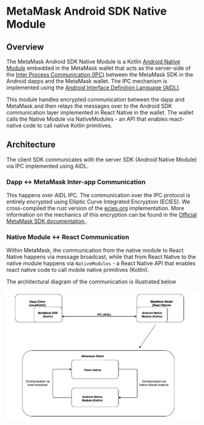 # MetaMask Android SDK Native Module

## Overview
The MetaMask Android SDK Native Module is a Kotlin [Android Native Module](https://reactnative.dev/docs/native-modules-android) embedded in the MetaMask wallet that acts as the server-side of the [Inter Process Communication (IPC)](https://developer.android.com/guide/components/processes-and-threads#IPC) between the MetaMask SDK in the Android dapps and the MetaMask wallet. The IPC mechanism is implemented using the [Android Interface Definition Language (AIDL)](https://developer.android.com/guide/components/aidl).

This module handles encrypted communication between the dapp and MetaMask and then relays the messages over to the Android SDK communication layer implemented in React Native in the wallet. The wallet calls the Native Module via  NativeModules - an API that enables react-native code to call native Kotlin primitives.

## Architecture
The client SDK communicates with the server SDK (Android Native Module) via IPC implemented using AIDL. 

### Dapp <-> MetaMask Inter-app Communication
This happens over AIDL IPC. The communication over the IPC protocol is entirely encrypted using Elliptic Curve Integrated Encryption (ECIES). We cross-compiled the rust version of the [ecies.org](https://ecies.org/) implementation. More information on the mechanics of this encryption can be found in the
[Official MetaMask SDK documentation ](https://docs.metamask.io/wallet/concepts/sdk/#communication-layer).

### Native Module <-> React Communication
Within MetaMask, the communication from the native module to React Native happens via message broadcast, while that from React Native to the native module happens via `NativeModules` -  a React Native API that enables react native code to call mobile native primitives (Kotlin).

The architectural diagram of the communication is illustrated below

![image info](./illustrations/architecture.png)
